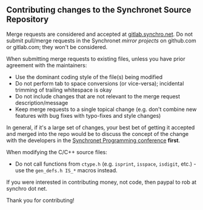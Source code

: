 ## Contributing changes to the Synchronet Source Repository

Merge requests are considered and accepted at [gitlab.synchro.net](https://gitlab.synchro.net).
Do not submit pull/merge requests in the Synchronet *mirror projects* on github.com or gitlab.com; they won't be considered.

When submitting merge requests to existing files, unless you have prior agreement with the maintainers:
* Use the dominant coding style of the file(s) being modified
* Do not perform tab to space conversions (or vice-versa); incidental trimming of trailing whitespace is okay
* Do not include changes that are not relevant to the merge request description/message
* Keep merge requests to a single topical change (e.g. don't combine new features with bug fixes with typo-fixes and style changes)

In general, if it's a large set of changes, your best bet of getting it accepted and merged into the repo would be to discuss the concept of the change with the developers in the [Synchronet Programming conference](http://web.synchro.net/?page=001-forum.ssjs&sub=syncprog) **first**.

When modifying the C/C++ source files:
* Do not call functions from `ctype.h` (e.g. `isprint`, `isspace`, `isdigit`, etc.) - use the `gen_defs.h IS_*` macros instead.

If you were interested in contributing money, not code, then paypal to rob at synchro dot net.

Thank you for contributing!
